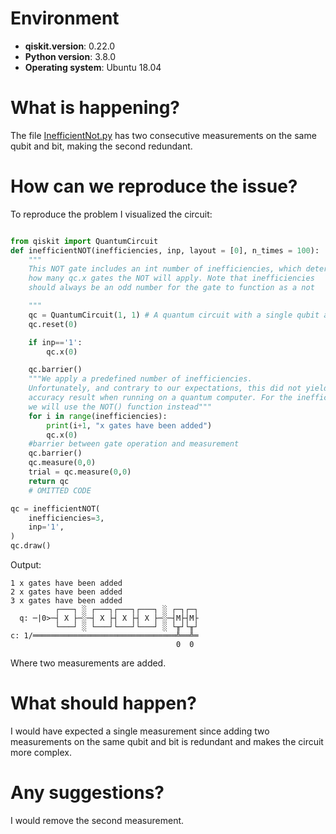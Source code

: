 # Environment

- **qiskit.__version__**: 0.22.0
- **Python version**: 3.8.0
- **Operating system**: Ubuntu 18.04

# What is happening?
The file [InefficientNot.py](https://github.com/timholthuijsen/QuantumProject/blob/bf410651cbdd41af4552a36be480b10bc412a40b/InefficientNot.py#L62) has two consecutive measurements on the same qubit and bit, making the second redundant.

# How can we reproduce the issue?
To reproduce the problem I visualized the circuit:
```python

from qiskit import QuantumCircuit
def inefficientNOT(inefficiencies, inp, layout = [0], n_times = 100):
    """
    This NOT gate includes an int number of inefficiencies, which determines
    how many qc.x gates the NOT will apply. Note that inefficiencies
    should always be an odd number for the gate to function as a not

    """
    qc = QuantumCircuit(1, 1) # A quantum circuit with a single qubit and a single classical bit
    qc.reset(0)

    if inp=='1':
        qc.x(0)

    qc.barrier()
    """We apply a predefined number of inefficiencies.
    Unfortunately, and contrary to our expectations, this did not yield a decreased
    accuracy result when running on a quantum computer. For the inefficiency-reduced accuracy,
    we will use the NOT() function instead"""
    for i in range(inefficiencies):
        print(i+1, "x gates have been added")
        qc.x(0)
    #barrier between gate operation and measurement
    qc.barrier()
    qc.measure(0,0)
    trial = qc.measure(0,0)
    return qc
    # OMITTED CODE

qc = inefficientNOT(
    inefficiencies=3,
    inp='1',
)
qc.draw()
```
Output:
```text
1 x gates have been added
2 x gates have been added
3 x gates have been added
          ┌───┐ ░ ┌───┐┌───┐┌───┐ ░ ┌─┐┌─┐
  q: ─|0>─┤ X ├─░─┤ X ├┤ X ├┤ X ├─░─┤M├┤M├
          └───┘ ░ └───┘└───┘└───┘ ░ └╥┘└╥┘
c: 1/════════════════════════════════╩══╩═
                                     0  0
```
Where two measurements are added.

# What should happen?
I would have expected a single measurement since adding two measurements on the same qubit and bit is redundant and makes the circuit more complex.

# Any suggestions?
I would remove the second measurement.

